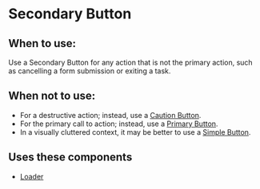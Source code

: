 # Secondary Button

## When to use:

Use a Secondary Button for any action that is not the primary action, such as cancelling a form submission or exiting a task.

## When not to use:

- For a destructive action; instead, use a [Caution Button](/components/detail/caution-button).
- For the primary call to action; instead, use a [Primary Button](/components/detail/primary-button).
- In a visually cluttered context, it may be better to use a [Simple Button](/components/detail/simple-button).

## Uses these components

- [Loader](/components/detail/loader)
